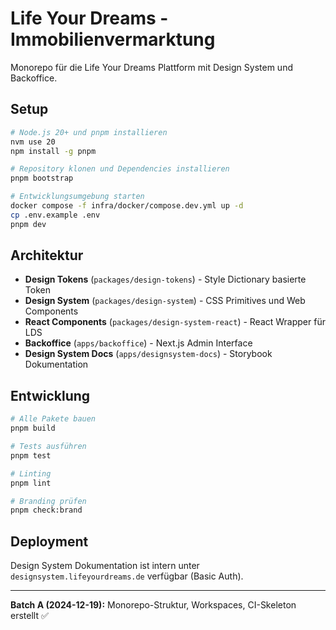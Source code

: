 # Life Your Dreams - Immobilienvermarktung

Monorepo für die Life Your Dreams Plattform mit Design System und Backoffice.

## Setup

```bash
# Node.js 20+ und pnpm installieren
nvm use 20
npm install -g pnpm

# Repository klonen und Dependencies installieren
pnpm bootstrap

# Entwicklungsumgebung starten
docker compose -f infra/docker/compose.dev.yml up -d
cp .env.example .env
pnpm dev
```

## Architektur

- **Design Tokens** (`packages/design-tokens`) - Style Dictionary basierte Token
- **Design System** (`packages/design-system`) - CSS Primitives und Web Components
- **React Components** (`packages/design-system-react`) - React Wrapper für LDS
- **Backoffice** (`apps/backoffice`) - Next.js Admin Interface
- **Design System Docs** (`apps/designsystem-docs`) - Storybook Dokumentation

## Entwicklung

```bash
# Alle Pakete bauen
pnpm build

# Tests ausführen
pnpm test

# Linting
pnpm lint

# Branding prüfen
pnpm check:brand
```

## Deployment

Design System Dokumentation ist intern unter `designsystem.lifeyourdreams.de` verfügbar (Basic Auth).

---

**Batch A (2024-12-19):** Monorepo-Struktur, Workspaces, CI-Skeleton erstellt ✅
